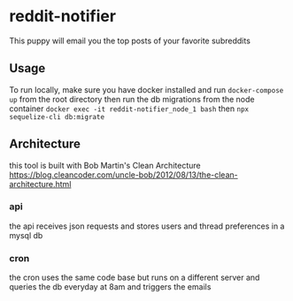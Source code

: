 # reddit-notifier

This puppy will email you the top posts of your favorite subreddits

## Usage

To run locally, make sure you have docker installed and run `docker-compose up` from the root directory
then run the db migrations from the node container
`docker exec -it reddit-notifier_node_1 bash`
then
`npx sequelize-cli db:migrate`

## Architecture

this tool is built with Bob Martin's Clean Architecture
https://blog.cleancoder.com/uncle-bob/2012/08/13/the-clean-architecture.html

### api
the api receives json requests and stores users and thread preferences in a mysql db

### cron
the cron uses the same code base but runs on a different server and queries the db everyday at 8am and triggers the emails
